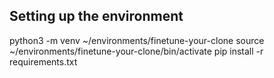 ## Setting up the environment

python3 -m venv ~/environments/finetune-your-clone
source ~/environments/finetune-your-clone/bin/activate
pip install -r requirements.txt



